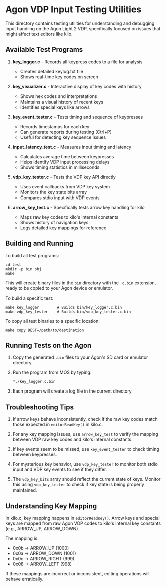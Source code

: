 # Agon VDP Input Testing Utilities

This directory contains testing utilities for understanding and debugging input handling on the Agon Light 2 VDP, specifically focused on issues that might affect text editors like kilo.

## Available Test Programs

1. **key_logger.c** - Records all keypress codes to a file for analysis
   - Creates detailed keylog.txt file
   - Shows real-time key codes on screen

2. **key_visualizer.c** - Interactive display of key codes with history
   - Shows hex codes and interpretations
   - Maintains a visual history of recent keys
   - Identifies special keys like arrows

3. **key_event_tester.c** - Tests timing and sequence of keypresses
   - Records timestamps for each key
   - Can generate reports during testing (Ctrl+P)
   - Useful for detecting key sequence issues

4. **input_latency_test.c** - Measures input timing and latency
   - Calculates average time between keypresses
   - Helps identify VDP input processing delays
   - Shows timing statistics in milliseconds

5. **vdp_key_tester.c** - Tests the VDP key API directly
   - Uses event callbacks from VDP key system
   - Monitors the key state bits array
   - Compares stdio input with VDP events

6. **arrow_key_test.c** - Specifically tests arrow key handling for kilo
   - Maps raw key codes to kilo's internal constants
   - Shows history of navigation keys
   - Logs detailed key mappings for reference

## Building and Running

To build all test programs:
```
cd test
mkdir -p bin obj
make
```

This will create binary files in the `bin` directory with the `.c.bin` extension, ready to be copied to your Agon device or emulator.

To build a specific test:
```
make key_logger        # Builds bin/key_logger.c.bin
make vdp_key_tester    # Builds bin/vdp_key_tester.c.bin
```

To copy all test binaries to a specific location:
```
make copy DEST=/path/to/destination
```

## Running Tests on the Agon

1. Copy the generated `.bin` files to your Agon's SD card or emulator directory
2. Run the program from MOS by typing:
   ```
   *./key_logger.c.bin
   ```
   
3. Each program will create a log file in the current directory

## Troubleshooting Tips

1. If arrow keys behave inconsistently, check if the raw key codes match those expected in `editorReadKey()` in kilo.c.

2. For any key mapping issues, use `arrow_key_test` to verify the mapping between VDP raw key codes and kilo's internal constants.

3. If key events seem to be missed, use `key_event_tester` to check timing between keypresses.

4. For mysterious key behavior, use `vdp_key_tester` to monitor both stdio input and VDP key events to see if they differ.

5. The `vdp_key_bits` array should reflect the current state of keys. Monitor this using `vdp_key_tester` to check if key state is being properly maintained.

## Understanding Key Mapping

In kilo.c, key mapping happens in `editorReadKey()`. Arrow keys and special keys are mapped from raw Agon VDP codes to kilo's internal key constants (e.g., ARROW_UP, ARROW_DOWN).

The mapping is:
- 0x0b → ARROW_UP (1000)
- 0x0a → ARROW_DOWN (1001)
- 0x0c → ARROW_RIGHT (999)
- 0x08 → ARROW_LEFT (998)

If these mappings are incorrect or inconsistent, editing operations will behave erratically.